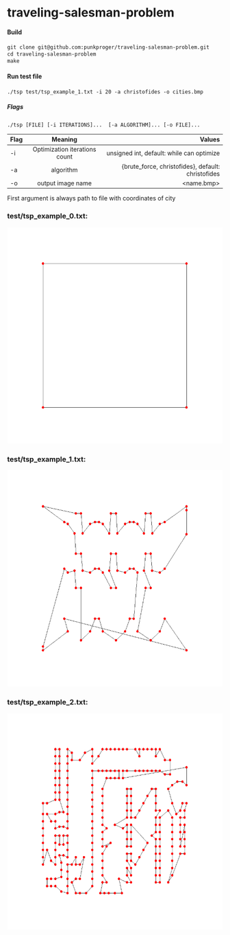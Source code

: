 # traveling-salesman-problem

#### Build
```
git clone git@github.com:punkproger/traveling-salesman-problem.git
cd traveling-salesman-problem
make
```

#### Run test file
```
./tsp test/tsp_example_1.txt -i 20 -a christofides -o cities.bmp
```

##### Flags
`./tsp [FILE] [-i ITERATIONS]...  [-a ALGORITHM]... [-o FILE]...`

| Flag          | Meaning       | Values|
| ------------- |:-------------:| -----:|
| -i            | Optimization iterations count | unsigned int, default: while can optimize |
| -a            | algorithm |   {brute_force, christofides}, default: christofides |
| -o            | output image name      |    <name.bmp> |

First argument is always path to file with coordinates of city

### test/tsp_example_0.txt:
![Image of test/tsp_example_0.txt](https://github.com/punkproger/traveling-salesman-problem/blob/commivoyager_problem_issue_implementing/images/cities_0.bmp)

### test/tsp_example_1.txt:
![Image of test/tsp_example_1.txt](https://github.com/punkproger/traveling-salesman-problem/blob/commivoyager_problem_issue_implementing/images/cities_1.bmp)

### test/tsp_example_2.txt:
![Image of test/tsp_example_1.txt](https://github.com/punkproger/traveling-salesman-problem/blob/commivoyager_problem_issue_implementing/images/cities_2.bmp)
